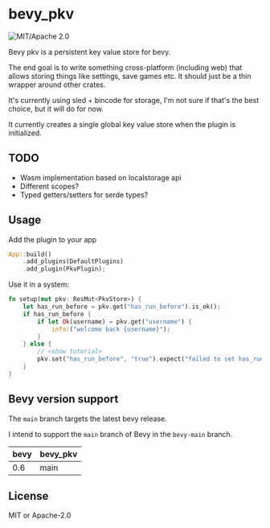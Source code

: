 # bevy_pkv

![MIT/Apache 2.0](https://img.shields.io/badge/license-MIT%2FApache-blue.svg)

Bevy pkv is a persistent key value store for bevy.

The end goal is to write something cross-platform (including web) that allows
storing things like settings, save games etc. It should just be a thin wrapper
around other crates.

It's currently using sled + bincode for storage, I'm not sure if that's the best
choice, but it will do for now.

It currently creates a single global key value store when the plugin is
initialized.

## TODO

- Wasm implementation based on localstorage api
- Different scopes?
- Typed getters/setters for serde types?

## Usage

Add the plugin to your app

```rust
App::build()
    .add_plugins(DefaultPlugins)
    .add_plugin(PkvPlugin);
```

Use it in a system:

```rust
fn setup(mut pkv: ResMut<PkvStore>) {
    let has_run_before = pkv.get("has_run_before").is_ok();
    if has_run_before {
        if let Ok(username) = pkv.get("username") {
            info!("welcome back {username}");
        }
    } else {
        // <show tutorial>
        pkv.set("has_run_before", "true").expect("failed to set has_run_before");
    }
}
```


## Bevy version support

The `main` branch targets the latest bevy release.

I intend to support the `main` branch of Bevy in the `bevy-main` branch.

|bevy|bevy_pkv|
|---|---|
|0.6|main|

## License

MIT or Apache-2.0